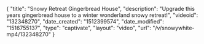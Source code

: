 {
    "title": "Snowy Retreat Gingerbread House",
    "description": "Upgrade this years gingerbread house to a winter wonderland snowy retreat!",
    "videoid": "132348270",
    "date_created": "1512399574",
    "date_modified": "1516755137",
    "type": "captivate",
    "layout": "video",
    "url": "\/v\/snowywhite-mp4\/132348270"
}